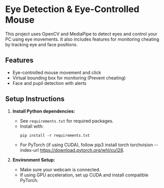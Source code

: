 
# Eye Detection & Eye-Controlled Mouse

This project uses OpenCV and MediaPipe to detect eyes and control your PC using eye movements. It also includes features for monitoring cheating by tracking eye and face positions.

## Features
- Eye-controlled mouse movement and click
- Virtual bounding box for monitoring (Prevent cheating)
- Face and pupil detection with alerts

## Setup Instructions

1. **Install Python dependencies:**
	- See `requirements.txt` for required packages.
	- Install with:
	  ```
	  pip install -r requirements.txt
	  ```
	- For PyTorch (if using CUDA), follow pip3 install torch torchvision --index-url https://download.pytorch.org/whl/cu128.

2. **Environment Setup:**
	- Make sure your webcam is connected.
	- If using GPU acceleration, set up CUDA and install compatible PyTorch.
